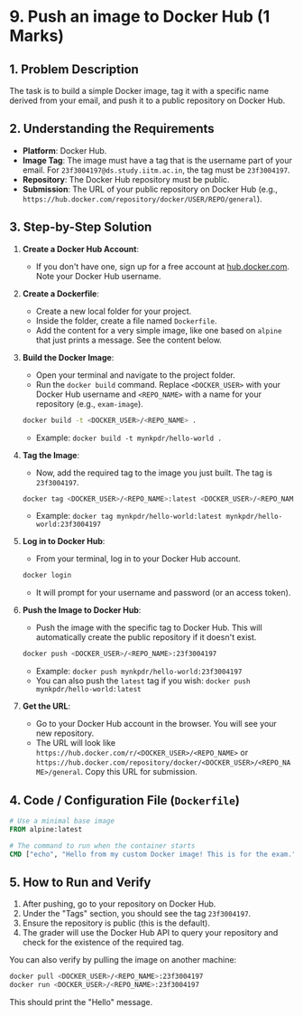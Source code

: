 # 9. Push an image to Docker Hub (1 Marks)

## 1. Problem Description

The task is to build a simple Docker image, tag it with a specific name derived from your email, and push it to a public repository on Docker Hub.

## 2. Understanding the Requirements

* **Platform**: Docker Hub.
* **Image Tag**: The image must have a tag that is the username part of your email. For `23f3004197@ds.study.iitm.ac.in`, the tag must be `23f3004197`.
* **Repository**: The Docker Hub repository must be public.
* **Submission**: The URL of your public repository on Docker Hub (e.g., `https://hub.docker.com/repository/docker/USER/REPO/general`).

## 3. Step-by-Step Solution

1. **Create a Docker Hub Account**:

      * If you don't have one, sign up for a free account at [hub.docker.com](https://hub.docker.com). Note your Docker Hub username.

2. **Create a Dockerfile**:

      * Create a new local folder for your project.
      * Inside the folder, create a file named `Dockerfile`.
      * Add the content for a very simple image, like one based on `alpine` that just prints a message. See the content below.

3. **Build the Docker Image**:

      * Open your terminal and navigate to the project folder.
      * Run the `docker build` command. Replace `<DOCKER_USER>` with your Docker Hub username and `<REPO_NAME>` with a name for your repository (e.g., `exam-image`).

    ```bash
    docker build -t <DOCKER_USER>/<REPO_NAME> .
    ```

      * Example: `docker build -t mynkpdr/hello-world .`

4. **Tag the Image**:

      * Now, add the required tag to the image you just built. The tag is `23f3004197`.

    ```bash
    docker tag <DOCKER_USER>/<REPO_NAME>:latest <DOCKER_USER>/<REPO_NAME>:23f3004197
    ```

      * Example: `docker tag mynkpdr/hello-world:latest mynkpdr/hello-world:23f3004197`

5. **Log in to Docker Hub**:

      * From your terminal, log in to your Docker Hub account.

    ```bash
    docker login
    ```

      * It will prompt for your username and password (or an access token).

6. **Push the Image to Docker Hub**:

      * Push the image with the specific tag to Docker Hub. This will automatically create the public repository if it doesn't exist.

    <!-- end list -->

    ```bash
    docker push <DOCKER_USER>/<REPO_NAME>:23f3004197
    ```

      * Example: `docker push mynkpdr/hello-world:23f3004197`
      * You can also push the `latest` tag if you wish: `docker push mynkpdr/hello-world:latest`

7. **Get the URL**:

      * Go to your Docker Hub account in the browser. You will see your new repository.
      * The URL will look like `https://hub.docker.com/r/<DOCKER_USER>/<REPO_NAME>` or `https://hub.docker.com/repository/docker/<DOCKER_USER>/<REPO_NAME>/general`. Copy this URL for submission.

## 4. Code / Configuration File (`Dockerfile`)

```dockerfile
# Use a minimal base image
FROM alpine:latest

# The command to run when the container starts
CMD ["echo", "Hello from my custom Docker image! This is for the exam."]
```

## 5. How to Run and Verify

1. After pushing, go to your repository on Docker Hub.
2. Under the "Tags" section, you should see the tag `23f3004197`.
3. Ensure the repository is public (this is the default).
4. The grader will use the Docker Hub API to query your repository and check for the existence of the required tag.

You can also verify by pulling the image on another machine:

```bash
docker pull <DOCKER_USER>/<REPO_NAME>:23f3004197
docker run <DOCKER_USER>/<REPO_NAME>:23f3004197
```

This should print the "Hello" message.
